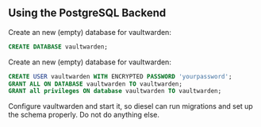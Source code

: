 ## Using the PostgreSQL Backend

Create an new (empty) database for vaultwarden:

~~~sql
CREATE DATABASE vaultwarden;
~~~


Create an new (empty) database for vaultwarden:

~~~sql
CREATE USER vaultwarden WITH ENCRYPTED PASSWORD 'yourpassword';
GRANT ALL ON DATABASE vaultwarden TO vaultwarden;
GRANT all privileges ON database vaultwarden TO vaultwarden;
~~~

Configure vaultwarden and start it, so diesel can run migrations and set up the schema properly. Do not do anything else.